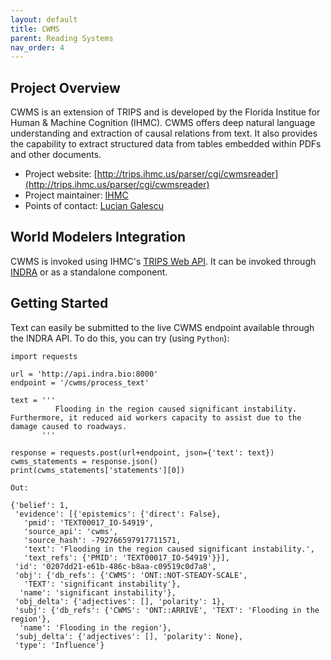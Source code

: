 ```yaml
---
layout: default
title: CWMS
parent: Reading Systems
nav_order: 4
---
```


## Project Overview

CWMS is an extension of TRIPS and is developed by the Florida Institue for Human & Machine Cognition (IHMC). CWMS offers deep natural language understanding and extraction of causal relations from text. It also provides the capability to extract structured data from tables embedded within PDFs and other documents.

* Project website: [http://trips.ihmc.us/parser/cgi/cwmsreader](http://trips.ihmc.us/parser/cgi/cwmsreader)
* Project maintainer: [IHMC](ihmc.us)
* Points of contact: [Lucian Galescu](mailto:lgalescu@ihmc.us)

## World Modelers Integration

CWMS is invoked using IHMC's [TRIPS Web API](http://trips.ihmc.us/parser/api.html). It can be invoked through [INDRA](http://indra.readthedocs.io/) or as a standalone component.

## Getting Started

Text can easily be submitted to the live CWMS endpoint available through the INDRA API. To do this, you can try (using `Python`):

```
import requests

url = 'http://api.indra.bio:8000'
endpoint = '/cwms/process_text'

text = '''
          Flooding in the region caused significant instability. Furthermore, it reduced aid workers capacity to assist due to the damage caused to roadways.
       '''

response = requests.post(url+endpoint, json={'text': text})
cwms_statements = response.json()
print(cwms_statements['statements'][0])

Out:

{'belief': 1,
 'evidence': [{'epistemics': {'direct': False},
   'pmid': 'TEXT00017_IO-54919',
   'source_api': 'cwms',
   'source_hash': -792766597917711571,
   'text': 'Flooding in the region caused significant instability.',
   'text_refs': {'PMID': 'TEXT00017_IO-54919'}}],
 'id': '0207dd21-e61b-486c-b8aa-c09519c0d7a8',
 'obj': {'db_refs': {'CWMS': 'ONT::NOT-STEADY-SCALE',
   'TEXT': 'significant instability'},
  'name': 'significant instability'},
 'obj_delta': {'adjectives': [], 'polarity': 1},
 'subj': {'db_refs': {'CWMS': 'ONT::ARRIVE', 'TEXT': 'Flooding in the region'},
  'name': 'Flooding in the region'},
 'subj_delta': {'adjectives': [], 'polarity': None},
 'type': 'Influence'}
```